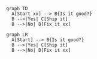 ```mermaid
graph TD
  A[Start xx] --> B{Is it good?}
  B -->|Yes| C[Ship it]
  B -->|No| D[Fix it xx]
```


```mermaid
graph LR
  A[Start] --> B{Is it good?}
  B -->|Yes| C[Ship it]
  B -->|No| D[Fix it xx]

```
